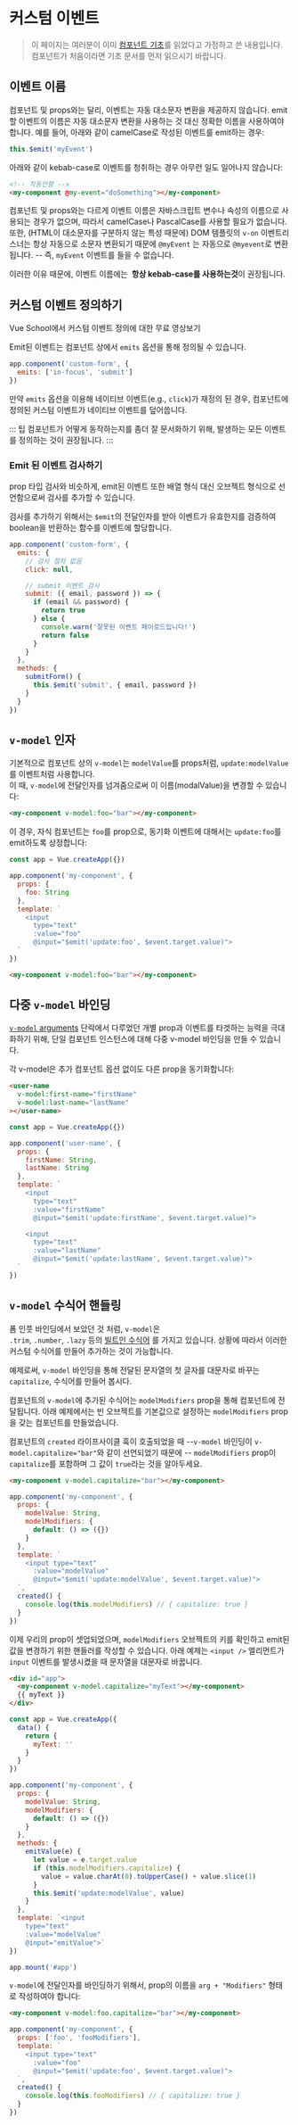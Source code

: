 # 커스텀 이벤트

> 이 페이지는 여러분이 이미 [컴포넌트 기초](component-basics.md)를 읽었다고 가정하고 쓴 내용입니다. 컴포넌트가 처음이라면 기초 문서를 먼저 읽으시기 바랍니다.

## 이벤트 이름

컴포넌트 및 props와는 달리, 이벤트는 자동 대소문자 변환을 제공하지 않습니다. emit할 이벤트의 이름은 자동 대소문자 변환을 사용하는 것 대신 정확한 이름을 사용하여야 합니다. 예를 들어, 아래와 같이 camelCase로 작성된 이벤트를 emit하는 경우:

```js
this.$emit('myEvent')
```

아래와 같이 kebab-case로 이벤트를 청취하는 경우 아무런 일도 일어나지 않습니다:

```html
<!-- 작동안함 -->
<my-component @my-event="doSomething"></my-component>
```

컴포넌트 및 props와는 다르게 이벤트 이름은 자바스크립트 변수나 속성의 이름으로 사용되는 경우가 없으며, 따라서 camelCase나 PascalCase를 사용할 필요가 없습니다. 또한, (HTML이 대소문자를 구분하지 않는 특성 때문에) DOM 템플릿의  `v-on` 이벤트리스너는 항상 자동으로 소문자 변환되기 때문에 `@myEvent` 는 자동으로 `@myevent`로 변환됩니다. -- 즉, `myEvent`  이벤트를 들을 수 없습니다.

이러한 이유 때문에, 이벤트 이름에는 **&nbsp;항상 kebab-case를 사용하는것**이 권장됩니다.

## 커스텀 이벤트 정의하기

Vue School에서 커스텀 이벤트 정의에 대한 무료 영상보기

Emit된 이벤트는 컴포넌트 상에서 `emits` 옵션을 통해 정의될 수 있습니다.

```js
app.component('custom-form', {
  emits: ['in-focus', 'submit']
})
```

만약 `emits` 옵션을 이용해 네이티브 이벤트(e.g., `click`)가 재정의 된 경우, 컴포넌트에 정의된 커스텀 이벤트가 네이티브 이벤트를 덮어씁니다.

::: 팁 컴포넌트가 어떻게 동작하는지를 좀더 잘 문서화하기 위해, 발생하는 모든 이벤트를 정의하는 것이 권장됩니다. :::

### Emit 된 이벤트 검사하기

prop 타입 검사와 비슷하게, emit된 이벤트 또한 배열 형식 대신 오브젝트 형식으로 선언함으로써 검사를 추가할 수 있습니다.

검사를 추가하기 위해서는 `$emit`의 전달인자를 받아 이벤트가 유효한지를 검증하여 boolean을 반환하는 함수를 이벤트에 할당합니다.

```js
app.component('custom-form', {
  emits: {
    // 검사 절차 없음
    click: null,

    // submit 이벤트 검사
    submit: ({ email, password }) => {
      if (email && password) {
        return true
      } else {
        console.warn('잘못된 이벤트 페이로드입니다!')
        return false
      }
    }
  },
  methods: {
    submitForm() {
      this.$emit('submit', { email, password })
    }
  }
})
```

## `v-model` 인자

기본적으로 컴포넌트 상의 `v-model`는 `modelValue`를 props처럼, `update:modelValue`를 이벤트처럼 사용합니다.<br>이 때, `v-model`에 전달인자를 넘겨줌으로써 이 이름(modalValue)을 변경할 수 있습니다:

```html
<my-component v-model:foo="bar"></my-component>
```

이 경우, 자식 컴포넌트는 `foo`를 prop으로, 동기화 이벤트에 대해서는 `update:foo`를 emit하도록 상정합니다:

```js
const app = Vue.createApp({})

app.component('my-component', {
  props: {
    foo: String
  },
  template: `
    <input
      type="text"
      :value="foo"
      @input="$emit('update:foo', $event.target.value)">
  `
})
```

```html
<my-component v-model:foo="bar"></my-component>
```

## 다중 `v-model` 바인딩

[`v-model` arguments](#v-model-arguments) 단락에서 다루었던 개별 prop과 이벤트를 타겟하는 능력을 극대화하기 위해, 단일 컴포넌트 인스턴스에 대해 다중 v-model 바인딩을 만들 수 있습니다.

각 v-model은 추가 컴포넌트 옵션 없이도 다른 prop을 동기화합니다:

```html
<user-name
  v-model:first-name="firstName"
  v-model:last-name="lastName"
></user-name>
```

```js
const app = Vue.createApp({})

app.component('user-name', {
  props: {
    firstName: String,
    lastName: String
  },
  template: `
    <input
      type="text"
      :value="firstName"
      @input="$emit('update:firstName', $event.target.value)">

    <input
      type="text"
      :value="lastName"
      @input="$emit('update:lastName', $event.target.value)">
  `
})
```

<common-codepen-snippet title="Multiple v-models" slug="GRoPPrM" tab="html,result" />

## `v-model` 수식어 핸들링

폼 인풋 바인딩에서 보았던 것 처럼, `v-model`은<br>`.trim`, `.number`, `.lazy` 등의 [빌트인 수식어](/guide/forms.html#modifiers) 를 가지고 있습니다. 상황에 따라서 이러한 커스텀 수식어를 만들어 추가하는 것이 가능합니다.

예제로써, `v-model` 바인딩을 통해 전달된 문자열의 첫 글자를 대문자로 바꾸는 `capitalize`, 수식어를 만들어 봅시다.

컴포넌트의 `v-model`에 추가된 수식어는 `modelModifiers` prop을 통해 컴포넌트에 전달됩니다. 아래 예제에서는 빈 오브젝트를 기본값으로 설정하는 `modelModifiers` prop을 갖는 컴포넌트를 만들었습니다.

컴포넌트의 `created` 라이프사이클 훅이 호출되었을 때 --`v-model` 바인딩이 `v-model.capitalize="bar"`와 같이 선언되었기 때문에 -- `modelModifiers` prop이 `capitalize`를 포함하며 그 값이 `true`라는 것을 알아두세요.

```html
<my-component v-model.capitalize="bar"></my-component>
```

```js
app.component('my-component', {
  props: {
    modelValue: String,
    modelModifiers: {
      default: () => ({})
    }
  },
  template: `
    <input type="text"
      :value="modelValue"
      @input="$emit('update:modelValue', $event.target.value)">
  `,
  created() {
    console.log(this.modelModifiers) // { capitalize: true }
  }
})
```

이제 우리의 prop이 셋업되었으며, `modelModifiers` 오브젝트의 키를 확인하고 emit된 값을 변경하기 위한 핸들러를 작성할 수 있습니다. 아래 예제는 `<input />` 엘리먼트가 `input` 이벤트를 발생시켰을 때 문자열을 대문자로 바꿉니다.

```html
<div id="app">
  <my-component v-model.capitalize="myText"></my-component>
  {{ myText }}
</div>
```

```js
const app = Vue.createApp({
  data() {
    return {
      myText: ''
    }
  }
})

app.component('my-component', {
  props: {
    modelValue: String,
    modelModifiers: {
      default: () => ({})
    }
  },
  methods: {
    emitValue(e) {
      let value = e.target.value
      if (this.modelModifiers.capitalize) {
        value = value.charAt(0).toUpperCase() + value.slice(1)
      }
      this.$emit('update:modelValue', value)
    }
  },
  template: `<input
    type="text"
    :value="modelValue"
    @input="emitValue">`
})

app.mount('#app')
```

`v-model`에 전달인자를 바인딩하기 위해서, prop의 이름을 `arg + "Modifiers"` 형태로 작성하여야 합니다:

```html
<my-component v-model:foo.capitalize="bar"></my-component>
```

```js
app.component('my-component', {
  props: ['foo', 'fooModifiers'],
  template: `
    <input type="text"
      :value="foo"
      @input="$emit('update:foo', $event.target.value)">
  `,
  created() {
    console.log(this.fooModifiers) // { capitalize: true }
  }
})
```
